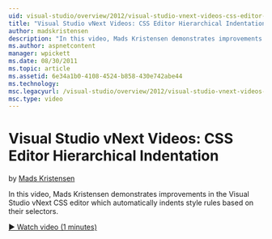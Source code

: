 ```yaml
---
uid: visual-studio/overview/2012/visual-studio-vnext-videos-css-editor-hierarchical-indentation
title: "Visual Studio vNext Videos: CSS Editor Hierarchical Indentation | Microsoft Docs"
author: madskristensen
description: "In this video, Mads Kristensen demonstrates improvements in the Visual Studio vNext CSS editor which automatically indents style rules based on their selecto..."
ms.author: aspnetcontent
manager: wpickett
ms.date: 08/30/2011
ms.topic: article
ms.assetid: 6e34a1b0-4108-4524-b858-430e742abe44
ms.technology: 
msc.legacyurl: /visual-studio/overview/2012/visual-studio-vnext-videos-css-editor-hierarchical-indentation
msc.type: video
---
```

Visual Studio vNext Videos: CSS Editor Hierarchical Indentation
====================
by [Mads Kristensen](https://github.com/madskristensen)

In this video, Mads Kristensen demonstrates improvements in the Visual Studio vNext CSS editor which automatically indents style rules based on their selectors.

[&#9654; Watch video (1 minutes)](https://channel9.msdn.com/Blogs/ASP-NET-Site-Videos/visual-studio-vnext-videos-css-editor-hierarchical-indentation)
